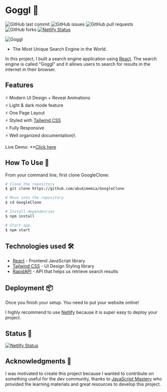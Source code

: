<!-- Project Title -->
# Goggl 🔎

<!-- Add buttons here -->
![GitHub last commit](https://img.shields.io/github/last-commit/abukimemia/GoogleClone)
![GitHub issues](https://img.shields.io/github/issues-raw/abukimemia/GoogleClone)
![GitHub pull requests](https://img.shields.io/github/issues-pr/abukimemia/GoogleClone)
![GitHub forks](https://img.shields.io/github/forks/abukimemia/GoogleClone)
[![Netlify Status](https://api.netlify.com/api/v1/badges/9440b63b-76b4-4f9a-9ac9-d2f8b8de89dc/deploy-status)](https://app.netlify.com/sites/gogglengine/deploys)

<!-- Banner -->
![Goggl](https://i.ibb.co/yQdYhtq/image.png)

<!-- Describe the project in brief -->
- The Most Unique Search Engine in the World.

In this project, I built a search engine application using [React](https://reactjs.org/).
The search engine is called "Goggl" and it allows users to search for results in the internet in their browser.

## Features

⚡️ Modern UI Design + Reveal Animations\
⚡️ Light & dark mode feature\
⚡️ One Page Layout\
⚡️ Styled with [Tailwind CSS](https://tailwindcss.com/)\
⚡️ Fully Responsive\
⚡️ Well organized documentation)\

Live Demo: **[Click here](https://gogglengine.netlify.app/)

## How To Use 🔧

From your command line, first clone GoogleClone:

```bash
# Clone the repository
$ git clone https://github.com/abukimemia/GoogleClone
```

```bash
# Move into the repository
$ cd GoogleClone
```

```bash
# Install dependencies
$ npm install
```

```bash
# Start app
$ npm start
```

## Technologies used 🛠️

- [React](https://reactjs.org/) - Frontend JavaScript library
- [Tailwind CSS](https://tailwindcss.com/) - UI Design Styling library
- [RapidAPI](https://rapidapi.com/apigeek/api/google-search3) - API that helps us retrieve search results

## Deployment 📦

Once you finish your setup. You need to put your website online!

I highly recommend to use [Netlify](https://www.netlify.com/) because it is super easy to deploy your project.

## Status 🔋

[![Netlify Status](https://api.netlify.com/api/v1/badges/9440b63b-76b4-4f9a-9ac9-d2f8b8de89dc/deploy-status)](https://app.netlify.com/sites/gogglengine/deploys)

## Acknowledgments 🎁

I was motivated to create this project because I wanted to contribute on something useful for the dev community, thanks to [JavaScript Mastery](https://github.com/adrianhajdin) who provided the learning materials and great resources to develop this project.
